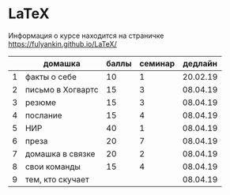 # LaTeX

Информация о курсе находится на страничке https://fulyankin.github.io/LaTeX/








|   | домашка           | баллы  | семинар  | дедлайн  |
|---|-------------------|--------|----------|----------|
| 1 | факты о себе      |  10    |     1    | 20.02.19 |
| 2 | письмо в Хогвартс |  15    |     3    | 08.04.19 |
| 3 | резюме            |  15    |     3    | 08.04.19 |
| 4 | послание          |  15    |     4    | 08.04.19 |
| 5 | НИР               |  40    |     1    | 08.04.19 |
| 6 | преза             |  20    |     7    | 08.04.19 |
| 7 | домашка в связке  |  20    |     2    | 08.04.19 |
| 8 | свои команды      |  15    |     4    | 08.04.19 |
| 9 | тем, кто скучает  |        |          | 08.04.19 |




